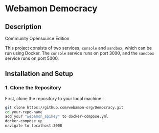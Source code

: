 # Webamon Democracy

## Description
Community Opensource Edition

This project consists of two services, `console` and `sandbox`, which can be run using Docker. The `console` service runs on port 3000, and the `sandbox` service runs on port 5000.

## Installation and Setup

### 1. Clone the Repository

First, clone the repository to your local machine:

```bash
git clone https://github.com/webamon-org/Democracy.git
cd your-repo-name
add your "webamon_apikey" to docker-compose.yml
docker-compose up
navigate to localhost:3000


